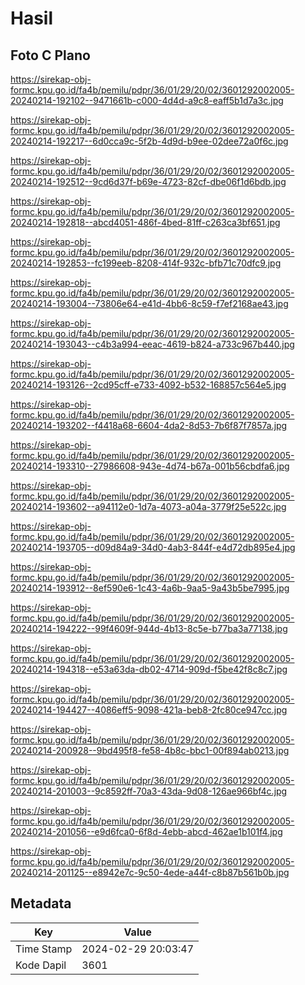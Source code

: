 # Hasil

## Foto C Plano

https://sirekap-obj-formc.kpu.go.id/fa4b/pemilu/pdpr/36/01/29/20/02/3601292002005-20240214-192102--9471661b-c000-4d4d-a9c8-eaff5b1d7a3c.jpg

https://sirekap-obj-formc.kpu.go.id/fa4b/pemilu/pdpr/36/01/29/20/02/3601292002005-20240214-192217--6d0cca9c-5f2b-4d9d-b9ee-02dee72a0f6c.jpg

https://sirekap-obj-formc.kpu.go.id/fa4b/pemilu/pdpr/36/01/29/20/02/3601292002005-20240214-192512--9cd6d37f-b69e-4723-82cf-dbe06f1d6bdb.jpg

https://sirekap-obj-formc.kpu.go.id/fa4b/pemilu/pdpr/36/01/29/20/02/3601292002005-20240214-192818--abcd4051-486f-4bed-81ff-c263ca3bf651.jpg

https://sirekap-obj-formc.kpu.go.id/fa4b/pemilu/pdpr/36/01/29/20/02/3601292002005-20240214-192853--fc199eeb-8208-414f-932c-bfb71c70dfc9.jpg

https://sirekap-obj-formc.kpu.go.id/fa4b/pemilu/pdpr/36/01/29/20/02/3601292002005-20240214-193004--73806e64-e41d-4bb6-8c59-f7ef2168ae43.jpg

https://sirekap-obj-formc.kpu.go.id/fa4b/pemilu/pdpr/36/01/29/20/02/3601292002005-20240214-193043--c4b3a994-eeac-4619-b824-a733c967b440.jpg

https://sirekap-obj-formc.kpu.go.id/fa4b/pemilu/pdpr/36/01/29/20/02/3601292002005-20240214-193126--2cd95cff-e733-4092-b532-168857c564e5.jpg

https://sirekap-obj-formc.kpu.go.id/fa4b/pemilu/pdpr/36/01/29/20/02/3601292002005-20240214-193202--f4418a68-6604-4da2-8d53-7b6f87f7857a.jpg

https://sirekap-obj-formc.kpu.go.id/fa4b/pemilu/pdpr/36/01/29/20/02/3601292002005-20240214-193310--27986608-943e-4d74-b67a-001b56cbdfa6.jpg

https://sirekap-obj-formc.kpu.go.id/fa4b/pemilu/pdpr/36/01/29/20/02/3601292002005-20240214-193602--a94112e0-1d7a-4073-a04a-3779f25e522c.jpg

https://sirekap-obj-formc.kpu.go.id/fa4b/pemilu/pdpr/36/01/29/20/02/3601292002005-20240214-193705--d09d84a9-34d0-4ab3-844f-e4d72db895e4.jpg

https://sirekap-obj-formc.kpu.go.id/fa4b/pemilu/pdpr/36/01/29/20/02/3601292002005-20240214-193912--8ef590e6-1c43-4a6b-9aa5-9a43b5be7995.jpg

https://sirekap-obj-formc.kpu.go.id/fa4b/pemilu/pdpr/36/01/29/20/02/3601292002005-20240214-194222--99f4609f-944d-4b13-8c5e-b77ba3a77138.jpg

https://sirekap-obj-formc.kpu.go.id/fa4b/pemilu/pdpr/36/01/29/20/02/3601292002005-20240214-194318--e53a63da-db02-4714-909d-f5be42f8c8c7.jpg

https://sirekap-obj-formc.kpu.go.id/fa4b/pemilu/pdpr/36/01/29/20/02/3601292002005-20240214-194427--4086eff5-9098-421a-beb8-2fc80ce947cc.jpg

https://sirekap-obj-formc.kpu.go.id/fa4b/pemilu/pdpr/36/01/29/20/02/3601292002005-20240214-200928--9bd495f8-fe58-4b8c-bbc1-00f894ab0213.jpg

https://sirekap-obj-formc.kpu.go.id/fa4b/pemilu/pdpr/36/01/29/20/02/3601292002005-20240214-201003--9c8592ff-70a3-43da-9d08-126ae966bf4c.jpg

https://sirekap-obj-formc.kpu.go.id/fa4b/pemilu/pdpr/36/01/29/20/02/3601292002005-20240214-201056--e9d6fca0-6f8d-4ebb-abcd-462ae1b101f4.jpg

https://sirekap-obj-formc.kpu.go.id/fa4b/pemilu/pdpr/36/01/29/20/02/3601292002005-20240214-201125--e8942e7c-9c50-4ede-a44f-c8b87b561b0b.jpg


## Metadata

| Key        | Value               |
| ---------- | ------------------- |
| Time Stamp | 2024-02-29 20:03:47 |
| Kode Dapil | 3601                |



